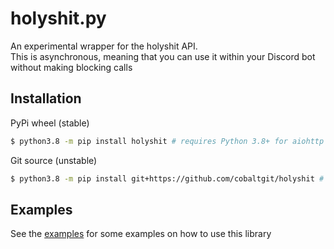 # holyshit.py

An experimental wrapper for the holyshit API.  
This is asynchronous, meaning that you can use it within your Discord bot without making blocking calls

## Installation
PyPi wheel (stable)
```bash
$ python3.8 -m pip install holyshit # requires Python 3.8+ for aiohttp compatibility
```

Git source (unstable)
```bash
$ python3.8 -m pip install git+https://github.com/cobaltgit/holyshit # requires Python 3.8+ for aiohttp compatibility
```

## Examples

See the [examples](https://github.com/cobaltgit/holyshit/examples) for some examples on how to use this library
